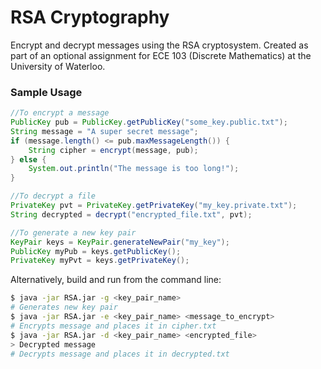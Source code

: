 # RSA Cryptography

Encrypt and decrypt messages using the RSA cryptosystem. Created as part of an optional assignment for ECE 103 (Discrete Mathematics) at the University of Waterloo.

### Sample Usage

```java
//To encrypt a message
PublicKey pub = PublicKey.getPublicKey("some_key.public.txt");
String message = "A super secret message";
if (message.length() <= pub.maxMessageLength()) {
	String cipher = encrypt(message, pub);
} else {
	System.out.println("The message is too long!");
}

//To decrypt a file
PrivateKey pvt = PrivateKey.getPrivateKey("my_key.private.txt");
String decrypted = decrypt("encrypted_file.txt", pvt);

//To generate a new key pair
KeyPair keys = KeyPair.generateNewPair("my_key");
PublicKey myPub = keys.getPublicKey();
PrivateKey myPvt = keys.getPrivateKey();
```

Alternatively, build and run from the command line:


```bash
$ java -jar RSA.jar -g <key_pair_name>
# Generates new key pair
$ java -jar RSA.jar -e <key_pair_name> <message_to_encrypt>
# Encrypts message and places it in cipher.txt
$ java -jar RSA.jar -d <key_pair_name> <encrypted_file>
> Decrypted message
# Decrypts message and places it in decrypted.txt
```

